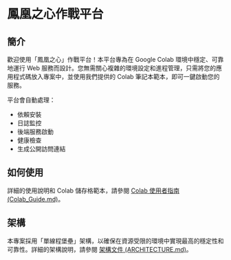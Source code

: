 # 鳳凰之心作戰平台

## 簡介

歡迎使用「鳳凰之心」作戰平台！本平台專為在 Google Colab 環境中穩定、可靠地運行 Web 服務而設計。您無需關心複雜的環境設定和進程管理，只需將您的應用程式碼放入專案中，並使用我們提供的 Colab 筆記本範本，即可一鍵啟動您的服務。

平台會自動處理：

*   依賴安裝
*   日誌監控
*   後端服務啟動
*   健康檢查
*   生成公開訪問連結

## 如何使用

詳細的使用說明和 Colab 儲存格範本，請參閱 [Colab 使用者指南 (Colab_Guide.md)](Colab_Guide.md)。

## 架構

本專案採用「單線程堡壘」架構，以確保在資源受限的環境中實現最高的穩定性和可靠性。詳細的架構說明，請參閱 [架構文件 (ARCHITECTURE.md)](ARCHITECTURE.md)。

